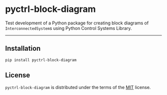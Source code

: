 # pyctrl-block-diagram

Test development of a Python package for creating block diagrams of `InterconnectedSystem`s using Python Control Systems Library.

-----

## Installation

```console
pip install pyctrl-block-diagram
```

## License

`pyctrl-block-diagram` is distributed under the terms of the [MIT](https://spdx.org/licenses/MIT.html) license.
